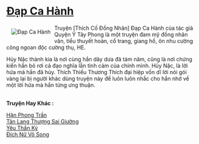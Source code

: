 <a href="https://utruyen.com/dap-ca-hanh/21373/" title="Đạp Ca Hành"><h1>Đạp Ca Hành</h1></a><div style="display:table"><img align="right" style="float: left; padding: 10px;" src="https://utruyen.com/images/story/200x260/dap-ca-hanh.jpg" alt="Đạp Ca Hành">Truyện [Thích Cố Đồng Nhân] Đạp Ca Hành của tác giả Quyện Ỷ Tây Phong là một truyện đam mỹ đồng nhân văn, tiểu thuyết hoàn, cổ trang, giang hồ, ôn nhu cường công ngoan độc cường thụ, HE.<p></p>Hủy Nặc thành kia là nơi cùng hắn dây dưa đã tám năm, cũng là nơi chứng kiến hắn bỏ rơi cả đạo nghĩa lẫn tình cảm của chính mình. Hủy Nặc, là lời hứa mà hắn đã hủy. Thích Thiếu Thương Thích đại hiệp vốn dĩ lời nói gói vàng lại bị người khác dùng truyện này để luôn luôn nhắc cho hắn nhớ về một lời hứa mà hắn từng ưng thuận.</div><p><br><b>Truyện Hay Khác :</b></p><a href="https://utruyen.com/han-phong-tran/21351/" alt="Hận Phong Trần">Hận Phong Trần</a><br/><a href="https://github.com/quanluxury/ngontinh_sac/tree/master/truyenhay/21300/" alt="Tân Lang Thượng Sai Giường">Tân Lang Thượng Sai Giường</a><br/><a href="https://truyenhot2020.wordpress.com/2019/12/11/yeu-than-ky/" alt="Yêu Thần Ký">Yêu Thần Ký</a><br/><a href="https://github.com/quanluxury/ngontinhhot/tree/master/truyenhay/17140/" alt="Đích Nữ Vô Song">Đích Nữ Vô Song</a><br/>